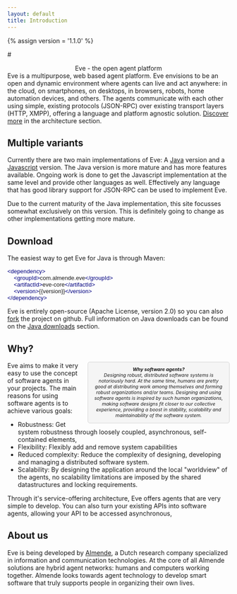 ```yaml
---
layout: default
title: Introduction
---
```


{% assign version = '1.1.0' %}

#<center>Eve - the open agent platform</center>
Eve is a multipurpose, web based agent platform.
Eve envisions to be an open and dynamic environment where agents can live and
act anywhere: in the cloud, on smartphones, on desktops, in browsers, robots,
home automation devices, and others. The agents communicate with each other using simple, existing protocols
(JSON-RPC) over existing transport layers (HTTP, XMPP), offering a language and platform agnostic solution.
[Discover more](global_introduction.html) in the architecture section.

## Multiple variants

Currently there are two main implementations of Eve: A [Java](java_overview.html) version and a [Javascript](nodejs_overview.html) version. The Java version is more mature and has more features available. Ongoing work is done to get the Javascript implementation at the same level and provide other languages as well. Effectively any language that has good library support for JSON-RPC can be used to implement Eve.

Due to the current maturity of the Java implementation, this site focusses somewhat exclusively on this version. This is definitely going to change as other implementations getting more mature.

## Download

The easiest way to get Eve for Java is through Maven:
<style type="text/css">
.nt {
	color:#000080
}
.highlight pre {
	font-size: 13px;
	line-height: 19px;
	font-family: Consolas, "Liberation Mono", Courier, monospace;
	white-space: pre;
	margin: 1em 0px;
	font: 13px Helvetica, arial, freesans, clean, sans-serif;
}
</style>
<div class="highlight"><pre><span class="nt">&lt;dependency&gt;</span>
    <span class="nt">&lt;groupId&gt;</span>com.almende.eve<span class="nt">&lt;/groupId&gt;</span>
    <span class="nt">&lt;artifactId&gt;</span>eve-core<span class="nt">&lt;/artifactId&gt;</span>
    <span class="nt">&lt;version&gt;</span>{{version}}<span class="nt">&lt;/version&gt;</span>
<span class="nt">&lt;/dependency&gt;</span>
</pre></div>

Eve is entirely open-source (Apache License, version 2.0) so you can also [fork](https://github.com/almende/eve) the project on github.
Full information on Java downloads can be found on the [Java downloads](java_downloads.html) section.

## Why?
<div style="float:right; width:300px; font-style: italic; font-size: 8pt; text-align: center; border: 1px solid lightgray; background: #f5f5f5; border-radius: 5px; padding: 10px; margin-left: 20px; margin-bottom: 10px;">
<span style="font-weight:bold">Why software agents?</span><br>
Designing robust, distributed software systems is notoriously hard. At the same time, humans are pretty good at distributing work among themselves and forming robust organizations and/or teams. Designing and using software agents is inspired by such human organizations, making software designs fit closer to our collective experience, providing a boost in stability, scalability and maintainability of the software system.
</div>

Eve aims to make it very easy to use the concept of software agents in your projects. The main reasons for using software agents is to achieve various goals:

- Robustness: Get system robustness through loosely coupled, asynchronous, self-contained elements, 
- Flexibility: Flexibly add and remove system capabilities
- Reduced complexity: Reduce the complexity of designing, developing and managing a distributed software system.
- Scalability: By designing the application around the local "worldview" of the agents, no scalability limitations are imposed by the shared datastructures and locking requirements.

Through it's service-offering architecture, Eve offers agents that are very simple to develop. You can also turn your existing APIs into software agents, allowing your API to be accessed asynchronous, 


## About us

Eve is being developed by [Almende](http://www.almende.com),
a Dutch research company specialized in information and communication technologies.
At the core of all Almende solutions are hybrid agent networks: humans and computers working together.
Almende looks towards agent technology to develop smart software that truly supports people in organizing their own lives.



